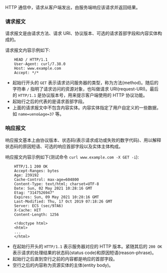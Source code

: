 
HTTP 通信中，请求从客户端发出，由服务端响应该请求并返回结果。

### 请求报文

请求报文是由请求方法、请求 URI、协议版本、可选的请求首部字段和内容实体构成的。

请求报文内容示例如下:
```shell
    HEAD / HTTP/1.1
    User-Agent: curl/7.38.0
    Host: www.example.com
    Accept: */*
```
* 起始行开头的 `GET` 表示请求访问服务器的类型，称为方法(method)。随后的字符串 `/` 指明了请求访问的资源对象，也叫做请求 URI(request-URI)。最后的 `HTTP/1.1` 是协议版本号，用来提示客户端使用的 HTTP 协议功能。
* 起始行之后的代表的是请求首部字段。
* 上面的请求报文中不包含内容实体。内容实体指定了用户自定义的一些数据，如 `name=ueno&age=37` 等。


### 响应报文

响应报文基本上由协议版本、状态码(表示请求成功或失败的数字代码)、用以解释状态码的原因短语、可选的响应首部字段以及实体主体构成。

响应报文内容示例如下(测试命令 `curl www.example.com -X GET -i`):
```shell
    HTTP/1.1 200 OK
    Accept-Ranges: bytes
    Age: 239192
    Cache-Control: max-age=604800
    Content-Type: text/html; charset=UTF-8
    Date: Sun, 02 May 2021 10:28:16 GMT
    Etag: "3147526947"
    Expires: Sun, 09 May 2021 10:28:16 GMT
    Last-Modified: Thu, 17 Oct 2019 07:18:26 GMT
    Server: ECS (sec/97A6)
    X-Cache: HIT
    Content-Length: 1256

    <!doctype html>
    <html>
    ...
    </html>
```
* 在起始行开头的 `HTTP/1.1` 表示服务器对应的 HTTP 版本。紧随其后的 `200 OK` 表示请求的处理结果的状态码(status code)和原因短语(reason-phrase)。
* 起始行之后直到空行之前的内容都是响应的首部字段。
* 空行之后的内容称为资源实体的主体(entity body)。
